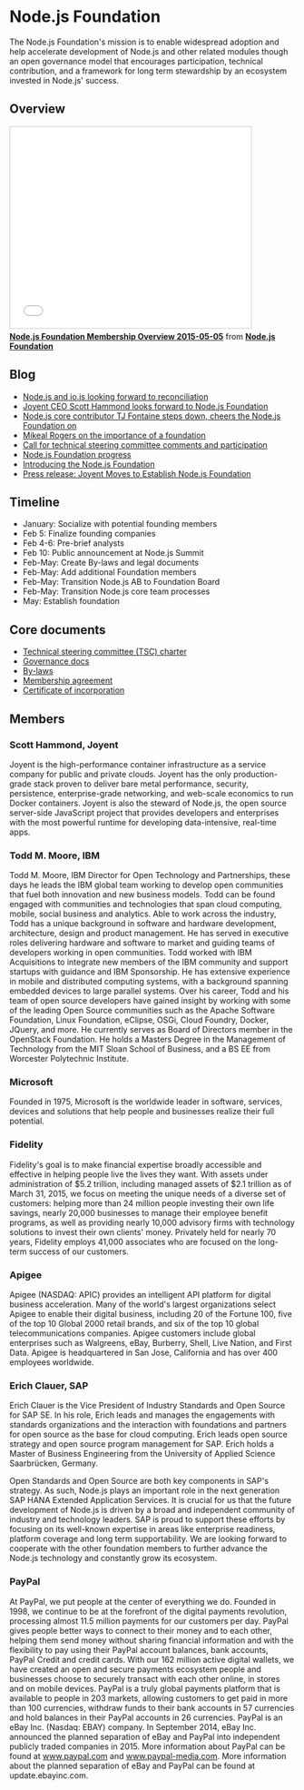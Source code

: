 # Node.js Foundation

The Node.js Foundation's mission is to enable widespread adoption and help accelerate development of Node.js and other related modules though an open governance model that encourages participation, technical contribution, and a framework for long term stewardship by an ecosystem invested in Node.js' success.

## Overview

<iframe src="//www.slideshare.net/slideshow/embed_code/key/gmABh2vHJx5OcI" width="425" height="355" frameborder="0" marginwidth="0" marginheight="0" scrolling="no" style="border:1px solid #CCC; border-width:1px; margin-bottom:5px; max-width: 100%;" allowfullscreen></iframe>
<div style="margin-bottom:5px"><strong><a href="//www.slideshare.net/NodejsFoundation/node-foundation-membership-overview-20150505" title="Node.js Foundation Membership Overview 20150505" target="_blank">Node.js Foundation Membership Overview 2015-05-05</a></strong> from <strong><a href="//www.slideshare.net/NodejsFoundation" target="_blank">Node.js Foundation</a></strong></div>

## Blog

- [Node.js and io.js looking forward to reconciliation](https://github.com/iojs/io.js/issues/1664)
- [Joyent CEO Scott Hammond looks forward to Node.js Foundation](https://www.joyent.com/blog/transitions)
- [Node.js core contributor TJ Fontaine steps down, cheers the Node.js Foundation on](http://blog.nodejs.org/2015/05/08/next-chapter/)
- [Mikeal Rogers on the importance of a foundation](https://medium.com/node-js-javascript/growing-up-27d6cc8b7c53)
- [Call for technical steering committee comments and participation](https://medium.com/node-js-javascript/help-us-reconcile-node-js-and-io-js-c060a9ec1bd4)
- [Node.js Foundation progress](https://developer.ibm.com/opentech/2015/03/25/making-progress-node-js-foundation/)
- [Introducing the Node.js Foundation](https://www.joyent.com/blog/introducing-the-nodejs-foundation)
- [Press release: Joyent Moves to Establish Node.js Foundation](https://www.joyent.com/about/press/joyent-moves-to-establish-nodejs-foundation)

## Timeline

- January: Socialize with potential founding members
- Feb 5: Finalize founding companies
- Feb 4-6: Pre-brief analysts
- Feb 10: Public announcement at Node.js Summit
- Feb-May: Create By-laws and legal documents
- Feb-May: Add additional Foundation members
- Feb-May: Transition Node.js AB to Foundation Board
- Feb-May: Transition Node.js core team processes
- May: Establish foundation

## Core documents

- [Technical steering committee (TSC) charter](https://github.com/joyent/nodejs-advisory-board/blob/master/governance-proposal/TSC-Charter-Draft.md)
- [Governance docs](https://github.com/joyent/nodejs-advisory-board/tree/master/governance-proposal)
- [By-laws](http://f.cl.ly/items/2R3W2h3M343O2Y101808/nodejs-foundation-bylaws-draft-2015-may05.pdf)
- [Membership agreement](http://f.cl.ly/items/0N1m3x0I3S2L203M1h1r/nodejs-foundation-membership-agreement-2015-march-04.pdf)
- [Certificate of incorporation](http://f.cl.ly/items/2b1b1o0v1e1u2i1L2w1a/nodejs-foundation-certificate-of-incorporation-2014-august-01.pdf)

## Members

### Scott Hammond, Joyent

Joyent is the high-performance container infrastructure as a service company for public and private clouds. Joyent has the only production-grade stack proven to deliver bare metal performance, security, persistence, enterprise-grade networking, and web-scale economics to run Docker containers. Joyent is also the steward of Node.js, the open source server-side JavaScript project that provides developers and enterprises with the most powerful runtime for developing data-intensive, real-time apps.

### Todd M. Moore, IBM

Todd M. Moore, IBM Director for Open Technology and Partnerships, these days he leads the IBM global team working to develop open communities that fuel both innovation and new business models. Todd can be found engaged with communities and technologies that span cloud computing, mobile, social business and analytics. Able to work across the industry, Todd has a unique background in software and hardware development, architecture, design and product management. He has served in executive roles delivering hardware and software to market and guiding teams of developers working in open communities. Todd worked with IBM Acquisitions to integrate new members of the IBM community and support startups with guidance and IBM Sponsorship. He has extensive experience in mobile and distributed computing systems, with a background spanning embedded devices to large parallel systems. Over his career, Todd and his team of open source developers have gained insight by working with some of the leading Open Source communities such as the Apache Software Foundation, Linux Foundation, eClipse, OSGi, Cloud Foundry, Docker, JQuery, and more. He currently serves as Board of Directors member in the OpenStack Foundation. He holds a Masters Degree in the Management of Technology from the MIT Sloan School of Business, and a BS EE from Worcester Polytechnic Institute.

### Microsoft

Founded in 1975, Microsoft is the worldwide leader in software, services, devices and solutions that help people and businesses realize their full potential.

### Fidelity

Fidelity's goal is to make financial expertise broadly accessible and effective in helping people live the lives they want. With assets under administration of $5.2 trillion, including managed assets of $2.1 trillion as of March 31, 2015, we focus on meeting the unique needs of a diverse set of customers: helping more than 24 million people investing their own life savings, nearly 20,000 businesses to manage their employee benefit programs, as well as providing nearly 10,000 advisory firms with technology solutions to invest their own clients' money. Privately held for nearly 70 years, Fidelity employs 41,000 associates who are focused on the long-term success of our customers.

### Apigee

Apigee (NASDAQ: APIC) provides an intelligent API platform for digital business acceleration. Many of the world's largest organizations select Apigee to enable their digital business, including 20 of the Fortune 100, five of the top 10 Global 2000 retail brands, and six of the top 10 global telecommunications companies. Apigee customers include global enterprises such as Walgreens, eBay, Burberry, Shell, Live Nation, and First Data. Apigee is headquartered in San Jose, California and has over 400 employees worldwide.

### Erich Clauer, SAP

Erich Clauer is the Vice President of Industry Standards and Open Source for SAP SE. In his role, Erich leads and manages the engagements with standards organizations and the interaction with foundations and partners for open source as the base for cloud computing. Erich leads open source strategy and open source program management for SAP. Erich holds a Master of Business Engineering from the University of Applied Science Saarbrücken, Germany.

Open Standards and Open Source are both key components in SAP's strategy. As such, Node.js plays an important role in the next generation SAP HANA Extended Application Services. It is crucial for us that the future development of Node.js is driven by a broad and independent community of industry and technology leaders. SAP is proud to support these efforts by focusing on its well-known expertise in areas like enterprise readiness, platform coverage and long term supportability. We are looking forward to cooperate with the other foundation members to further advance the Node.js technology and constantly grow its ecosystem.

### PayPal

At PayPal, we put people at the center of everything we do. Founded in 1998, we continue to be at the forefront of the digital payments revolution, processing almost 11.5 million payments for our customers per day. PayPal gives people better ways to connect to their money and to each other, helping them send money without sharing financial information and with the flexibility to pay using their PayPal account balances, bank accounts, PayPal Credit and credit cards. With our 162 million active digital wallets, we have created an open and secure payments ecosystem people and businesses choose to securely transact with each other online, in stores and on mobile devices. PayPal is a truly global payments platform that is available to people in 203 markets, allowing customers to get paid in more than 100 currencies, withdraw funds to their bank accounts in 57 currencies and hold balances in their PayPal accounts in 26 currencies. PayPal is an eBay Inc. (Nasdaq: EBAY) company. In September 2014, eBay Inc. announced the planned separation of eBay and PayPal into independent publicly traded companies in 2015. More information about PayPal can be found at www.paypal.com and www.paypal-media.com. More information about the planned separation of eBay and PayPal can be found at update.ebayinc.com.
